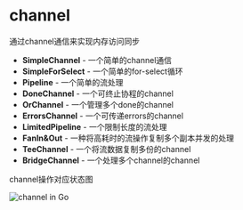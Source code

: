 # channel

通过channel通信来实现内存访问同步

- **SimpleChannel** - 一个简单的channel通信
- **SimpleForSelect** - 一个简单的for-select循环
- **Pipeline** - 一个简单的流处理
- **DoneChannel** - 一个可终止协程的channel
- **OrChannel** - 一个管理多个done的channel
- **ErrorsChannel** - 一个可传递errors的channel
- **LimitedPipeline** - 一个限制长度的流处理
- **FanIn&Out** - 一种将高耗时的流操作复制多个副本并发的处理
- **TeeChannel** - 一个将流数据复制多份的channel
- **BridgeChannel** - 一个处理多个channel的channel

channel操作对应状态图

![channel in Go](https://github.com/WindNotStop/utils-in-go/tree/master/concurrency/channel/channel.png)





